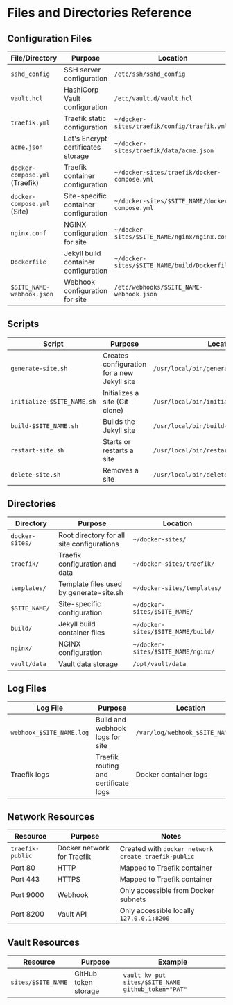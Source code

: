 # Files and Directories Reference

## Configuration Files

| File/Directory | Purpose | Location |
|----------------|---------|----------|
| `sshd_config` | SSH server configuration | `/etc/ssh/sshd_config` |
| `vault.hcl` | HashiCorp Vault configuration | `/etc/vault.d/vault.hcl` |
| `traefik.yml` | Traefik static configuration | `~/docker-sites/traefik/config/traefik.yml` |
| `acme.json` | Let's Encrypt certificates storage | `~/docker-sites/traefik/data/acme.json` |
| `docker-compose.yml` (Traefik) | Traefik container configuration | `~/docker-sites/traefik/docker-compose.yml` |
| `docker-compose.yml` (Site) | Site-specific container configuration | `~/docker-sites/$SITE_NAME/docker-compose.yml` |
| `nginx.conf` | NGINX configuration for site | `~/docker-sites/$SITE_NAME/nginx/nginx.conf` |
| `Dockerfile` | Jekyll build container configuration | `~/docker-sites/$SITE_NAME/build/Dockerfile` |
| `$SITE_NAME-webhook.json` | Webhook configuration for site | `/etc/webhooks/$SITE_NAME-webhook.json` |

## Scripts

| Script | Purpose | Location |
|--------|---------|----------|
| `generate-site.sh` | Creates configuration for a new Jekyll site | `/usr/local/bin/generate-site.sh` |
| `initialize-$SITE_NAME.sh` | Initializes a site (Git clone) | `/usr/local/bin/initialize-$SITE_NAME.sh` |
| `build-$SITE_NAME.sh` | Builds the Jekyll site | `/usr/local/bin/build-$SITE_NAME.sh` |
| `restart-site.sh` | Starts or restarts a site | `/usr/local/bin/restart-site.sh` |
| `delete-site.sh` | Removes a site | `/usr/local/bin/delete-site.sh` |

## Directories

| Directory | Purpose | Location |
|-----------|---------|----------|
| `docker-sites/` | Root directory for all site configurations | `~/docker-sites/` |
| `traefik/` | Traefik configuration and data | `~/docker-sites/traefik/` |
| `templates/` | Template files used by generate-site.sh | `~/docker-sites/templates/` |
| `$SITE_NAME/` | Site-specific configuration | `~/docker-sites/$SITE_NAME/` |
| `build/` | Jekyll build container files | `~/docker-sites/$SITE_NAME/build/` |
| `nginx/` | NGINX configuration | `~/docker-sites/$SITE_NAME/nginx/` |
| `vault/data` | Vault data storage | `/opt/vault/data` |

## Log Files

| Log File | Purpose | Location |
|----------|---------|----------|
| `webhook_$SITE_NAME.log` | Build and webhook logs for site | `/var/log/webhook_$SITE_NAME.log` |
| Traefik logs | Traefik routing and certificate logs | Docker container logs |

## Network Resources

| Resource | Purpose | Notes |
|----------|---------|-------|
| `traefik-public` | Docker network for Traefik | Created with `docker network create traefik-public` |
| Port 80 | HTTP | Mapped to Traefik container |
| Port 443 | HTTPS | Mapped to Traefik container |
| Port 9000 | Webhook | Only accessible from Docker subnets |
| Port 8200 | Vault API | Only accessible locally `127.0.0.1:8200` |

## Vault Resources

| Resource | Purpose | Example |
|----------|---------|---------|
| `sites/$SITE_NAME` | GitHub token storage | `vault kv put sites/$SITE_NAME github_token="PAT"` |